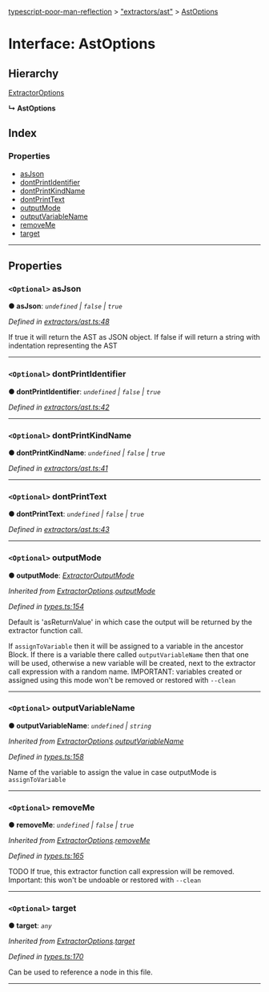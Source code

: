 [typescript-poor-man-reflection](../README.md) > ["extractors/ast"](../modules/_extractors_ast_.md) > [AstOptions](../interfaces/_extractors_ast_.astoptions.md)

# Interface: AstOptions

## Hierarchy

 [ExtractorOptions](_types_.extractoroptions.md)

**↳ AstOptions**

## Index

### Properties

* [asJson](_extractors_ast_.astoptions.md#asjson)
* [dontPrintIdentifier](_extractors_ast_.astoptions.md#dontprintidentifier)
* [dontPrintKindName](_extractors_ast_.astoptions.md#dontprintkindname)
* [dontPrintText](_extractors_ast_.astoptions.md#dontprinttext)
* [outputMode](_extractors_ast_.astoptions.md#outputmode)
* [outputVariableName](_extractors_ast_.astoptions.md#outputvariablename)
* [removeMe](_extractors_ast_.astoptions.md#removeme)
* [target](_extractors_ast_.astoptions.md#target)

---

## Properties

<a id="asjson"></a>

### `<Optional>` asJson

**● asJson**: *`undefined` \| `false` \| `true`*

*Defined in [extractors/ast.ts:48](https://github.com/cancerberoSgx/typescript-poor-man-reflection/blob/55c8283/src/extractors/ast.ts#L48)*

If true it will return the AST as JSON object. If false if will return a string with indentation representing the AST

___
<a id="dontprintidentifier"></a>

### `<Optional>` dontPrintIdentifier

**● dontPrintIdentifier**: *`undefined` \| `false` \| `true`*

*Defined in [extractors/ast.ts:42](https://github.com/cancerberoSgx/typescript-poor-man-reflection/blob/55c8283/src/extractors/ast.ts#L42)*

___
<a id="dontprintkindname"></a>

### `<Optional>` dontPrintKindName

**● dontPrintKindName**: *`undefined` \| `false` \| `true`*

*Defined in [extractors/ast.ts:41](https://github.com/cancerberoSgx/typescript-poor-man-reflection/blob/55c8283/src/extractors/ast.ts#L41)*

___
<a id="dontprinttext"></a>

### `<Optional>` dontPrintText

**● dontPrintText**: *`undefined` \| `false` \| `true`*

*Defined in [extractors/ast.ts:43](https://github.com/cancerberoSgx/typescript-poor-man-reflection/blob/55c8283/src/extractors/ast.ts#L43)*

___
<a id="outputmode"></a>

### `<Optional>` outputMode

**● outputMode**: *[ExtractorOutputMode](../modules/_types_.md#extractoroutputmode)*

*Inherited from [ExtractorOptions](_types_.extractoroptions.md).[outputMode](_types_.extractoroptions.md#outputmode)*

*Defined in [types.ts:154](https://github.com/cancerberoSgx/typescript-poor-man-reflection/blob/55c8283/src/types.ts#L154)*

Default is 'asReturnValue' in which case the output will be returned by the extractor function call.

If `assignToVariable` then it will be assigned to a variable in the ancestor Block. If there is a variable there called `outputVariableName` then that one will be used, otherwise a new variable will be created, next to the extractor call expression with a random name. IMPORTANT: variables created or assigned using this mode won't be removed or restored with `--clean`

___
<a id="outputvariablename"></a>

### `<Optional>` outputVariableName

**● outputVariableName**: *`undefined` \| `string`*

*Inherited from [ExtractorOptions](_types_.extractoroptions.md).[outputVariableName](_types_.extractoroptions.md#outputvariablename)*

*Defined in [types.ts:158](https://github.com/cancerberoSgx/typescript-poor-man-reflection/blob/55c8283/src/types.ts#L158)*

Name of the variable to assign the value in case outputMode is `assignToVariable`

___
<a id="removeme"></a>

### `<Optional>` removeMe

**● removeMe**: *`undefined` \| `false` \| `true`*

*Inherited from [ExtractorOptions](_types_.extractoroptions.md).[removeMe](_types_.extractoroptions.md#removeme)*

*Defined in [types.ts:165](https://github.com/cancerberoSgx/typescript-poor-man-reflection/blob/55c8283/src/types.ts#L165)*

TODO If true, this extractor function call expression will be removed. Important: this won't be undoable or restored with `--clean`

___
<a id="target"></a>

### `<Optional>` target

**● target**: *`any`*

*Inherited from [ExtractorOptions](_types_.extractoroptions.md).[target](_types_.extractoroptions.md#target)*

*Defined in [types.ts:170](https://github.com/cancerberoSgx/typescript-poor-man-reflection/blob/55c8283/src/types.ts#L170)*

Can be used to reference a node in this file.

___

